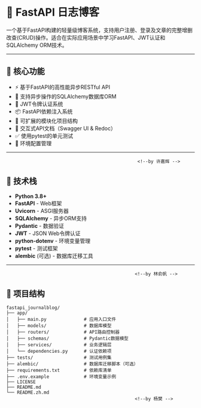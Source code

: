 # 📝 FastAPI 日志博客

一个基于FastAPI构建的轻量级博客系统，支持用户注册、登录及文章的完整增删改查(CRUD)操作。适合在实际应用场景中学习FastAPI、JWT认证和SQLAlchemy ORM技术。

---

## 🚀 核心功能

- ⚡ 基于FastAPI的高性能异步RESTful API
- 🧱 支持异步操作的SQLAlchemy数据库ORM
- 🔐 JWT令牌认证系统
- 📦 FastAPI依赖注入系统
- 🧩 可扩展的模块化项目结构
- 📄 交互式API文档（Swagger UI & Redoc）
- ✅ 使用pytest的单元测试
- 🔧 环境配置管理

---
                                                     <!--by 许嘉辉 -->

## 🧰 技术栈

- **Python 3.8+**
- **FastAPI** - Web框架
- **Uvicorn** - ASGI服务器
- **SQLAlchemy** - 异步ORM支持
- **Pydantic** - 数据验证
- **JWT** - JSON Web令牌认证
- **python-dotenv** - 环境变量管理
- **pytest** - 测试框架
- **alembic** (可选) - 数据库迁移工具

---
                                                    <!--by 林俞帆 -->

## 📁 项目结构

```text
fastapi_journalblog/
├── app/
│   ├── main.py              # 应用入口文件
│   ├── models/              # 数据库模型
│   ├── routers/             # API路由控制器
│   ├── schemas/             # Pydantic数据模型
│   ├── services/            # 业务逻辑层
│   └── dependencies.py      # 认证依赖项
├── tests/                   # 测试用例集
├── alembic/                 # 数据库迁移脚本（可选）
├── requirements.txt         # 依赖库清单
├── .env.example             # 环境变量示例
├── LICENSE
├── README.md
└── README.zh.md
                                                <!--by 杨樊 -->
